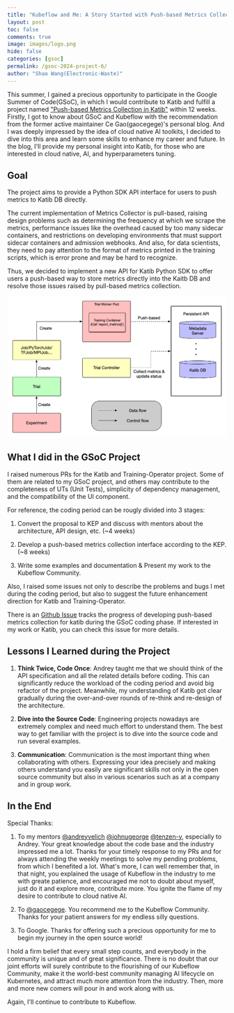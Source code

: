 ```yaml
---
title: "Kubeflow and Me: A Story Started with Push-based Metrics Collection"
layout: post
toc: false
comments: true
image: images/logo.png
hide: false
categories: [gsoc]
permalink: /gsoc-2024-project-6/
author: "Shao Wang(Electronic-Waste)"
---
```


This summer, I gained a precious opportunity to participate in the Google Summer of Code(GSoC), in which I would contribute to Katib and fulfill a project named ["Push-based Metrics Collection in Katib"](https://www.kubeflow.org/events/gsoc-2024/#project-6-push-based-metrics-collection-for-katib) within 12 weeks. 
Firstly, I got to know about GSoC and Kubeflow with the recommendation from the former active maintainer Ce Gao(gaocegege)'s personal blog. And I was deeply impressed by the idea of cloud native AI toolkits, I decided to dive into this area and learn some skills to enhance my career and future.
In the blog, I'll provide my personal insight into Katib, for those who are interested in cloud native, AI, and hyperparameters tuning.

## Goal

The project aims to provide a Python SDK API interface for users to push metrics to Katib DB directly.

The current implementation of Metrics Collector is pull-based, raising design problems such as determining the frequency at which we scrape the metrics, performance issues like the overhead caused by too many sidecar containers, and restrictions on developing environments that must support sidecar containers and admission webhooks. And also, for data scientists, they need to pay attention to the format of metrics printed in the training scripts, which is error prone and may be hard to recognize.

Thus, we decided to implement a new API for Katib Python SDK to offer users a push-based way to store metrics directly into the Kaitb DB and resolve those issues raised by pull-based metrics collection.

![](../images/2024-09-28-gsoc-2024-summary-push-based-metrics-collection/push-based-metrics-collection.png)

## What I did in the GSoC Project

I raised numerous PRs for the Katib and Training-Operator project. Some of them are related to my GSoC project, and others may contribute to the completeness of UTs (Unit Tests), simplicity of dependency management, and the compatibility of the UI component.

For reference, the coding period can be rougly divided into 3 stages:

1. Convert the proposal to KEP and discuss with mentors about the architecture, API design, etc. (~4 weeks)

2. Develop a push-based metrics collection interface according to the KEP. (~8 weeks)

3. Write some examples and documentation & Present my work to the Kubeflow Community. 

Also, I raised some issues not only to describe the problems and bugs I met during the coding period, but also to suggest the future enhancement direction for Katib and Training-Operator.

There is an [Github Issue](https://github.com/kubeflow/katib/issues/2340) tracks the progress of developing push-based metrics collection for katib during the GSoC coding phase. If interested in my work or Katib, you can check this issue for more details.

## Lessons I Learned during the Project

1. **Think Twice, Code Once**: Andrey taught me that we should think of the API specification and all the related details before coding. This can significantly reduce the workload of the coding period and avoid big refactor of the project. Meanwhile, my understanding of Katib got clear gradually during the over-and-over rounds of re-think and re-design of the architecture.

2. **Dive into the Source Code**: Engineering projects nowadays are extremely complex and need much effort to understand them. The best way to get familiar with the project is to dive into the source code and run several examples.

3. **Communication**: Communication is the most important thing when collaborating with others. Expressing your idea precisely and making others understand you easily are significant skills not only in the open source community but also in various scenarios such as at a company and in group work.

## In the End

Special Thanks:

1. To my mentors [@andreyvelich](https://github.com/andreyvelich) [@johnugeorge](https://github.com/johnugeorge) [@tenzen-y](https://github.com/tenzen-y), especially to Andrey. Your great knowledge about the code base and the industry impressed me a lot. Thanks for your timely response to my PRs and for always attending the weekly meetings to solve my pending problems, from which I benefited a lot. What's more, I can well remember that, in that night, you explained the usage of Kubeflow in the industry to me with greate patience, and encouraged me not to doubt about myself, just do it and explore more, contribute more. You ignite the flame of my desire to contribute to cloud native AI.

2. To [@gaocegege](https://github.com/gaocegege). You recommend me to the Kubeflow Community. Thanks for your patient answers for my endless silly questions.

3. To Google. Thanks for offering such a precious opportunity for me to begin my journey in the open source world!

I hold a firm belief that every small step counts, and everybody in the community is unique and of great significance. There is no doubt that our joint efforts will surely contribute to the flourishing of our Kubeflow Community, make it the world-best community managing AI lifecycle on Kubernetes, and attract much more attention from the industry. Then, more and more new comers will pour in and work along with us.

Again, I'll continue to contribute to Kubeflow.